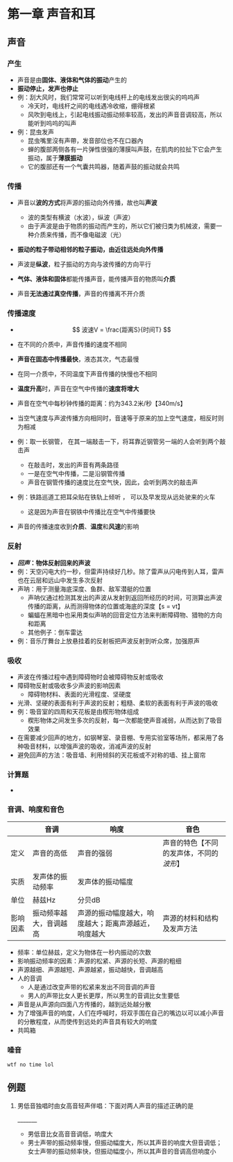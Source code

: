 # 第一章 声音和耳

## 声音

### 产生

- 声音是由**固体、液体和气体的振动**产生的
- **振动停止，发声也停止**
- 例：刮大风时，我们常常可以听到电线杆上的电线发出很尖的呜呜声
  - 冷天时，电线杆之间的电线遇冷收缩，绷得根紧
  - 风吹到电线上，引起电线振动振动频率较高，发出的声音音调较高，所以能听到呜呜的叫声
- 例：昆虫发声
  - 昆虫嘴里沒有声帶，发音部位也不在口器內
  - 蝉的腹部两侧各有一片弹性很强的薄膜叫声鼓，在肌肉的拉扯下它会产生振动，属于**薄膜振动**
  - 它的腹部还有一个气囊共鸣器，随着声鼓的振动就会共鸣

### 传播

- 声音以**波的方式**将声源的振动向外传播，故也叫**声波**
  - 波的类型有横波（水波），纵波（声波）
  - 由于声波是由于物质的振动而产生的，所以它们被归类为机械波，需要一种介质来传播，而不像电磁波（光）
- **振动的粒子带动相邻的粒子振动，由近往远处向外传播**
- 声波是**纵波**，粒子振动的方向与波传播的方向平行

- **气体、液体和固体**都能传播声音，能传播声音的物质叫**介质**
- 声音**无法通过真空传播**，声音的传播离不开介质

### 传播速度

- $$
  波速V = \frac{距离S}{时间T}
  $$

- 在不同的介质中，声音传播的速度不相同

- **声音在固态中传播最快**，液态其次，气态最慢

- 在同一介质中，不同温度下声音传播的快慢也不相同

- **温度升高**时，声音在空气中传播的**速度将增大**

- 声音在空气中每秒钟传播的距离：约为343.2米/秒【340m/s】

- 当空气速度与声波传播方向相同时，音速等于原来的加上空气速度，相反时则为相减

- 例：取一长钢管， 在其一端敲击一下，将耳靠近钢管另一端的人会听到两个敲击声

  - 在敲击时，发出的声音有两条路径
  - 一是在空气中传播，二是沿钢管传播
  - 声音在钢管传播的速度比在空气快，因此，会听到两次的敲击声

- 例：铁路巡道工把耳朵贴在铁轨上倾听 ， 可以及早发现从远处驶来的火车 

  - 这是因为声音在钢铁中传播比在空气中传播要快

- 声音的传播速度收到**介质**、**温度**和**风速**的影响

### 反射

- ***回声*：物体反射回来的声波**
- 例：天空闪电大约一秒，但雷声持续好几秒。除了雷声从闪电传到人耳，雷声也在云层和远山中发生多次反射
- 声呐：用于测量海底深度、鱼群、敌军潜艇的位置
  - 声呐仪通过检测其发出的声波从发射到返回所经历的时间，可测算出声波传播的距离，从而测得物体的位置或海底的深度【s = vt】
  - 蝙蝠在黑暗中也采用类似声呐的回音定位方法来判断障碍物、猎物的方向和距离
  - 其他例子：倒车雷达
- 例：音乐厅舞台上放悬挂着的反射板把声波反射到听众席，加强原声

### 吸收

- 声波在传播过程中遇到障碍物时会被障碍物反射或吸收
- 障碍物反射或吸收多少声波的影响因素
  - 障碍物材料、表面的光滑程度、坚硬度
- 光滑、坚硬的表面有利于声波的反射；粗糙、柔软的表面有利于声波的吸收
- 例：吸音室的四周和天花板是由楔形物体组成
  - 楔形物体之间发生多次的反射，每一次都能使声音减弱，从而达到了吸音效果
- 在需要减少回声的地方，如钢琴室、录音棚、专用实验室等场所，都采用了各种吸音材料，以增强声波的吸收，消减声波的反射
- 避免回声的方法：吸音墙、利用倾斜的天花板或不对称的墙、挂上窗帘

### 计算题

- 

### 音调、响度和音色

|          | 音调                   | 响度                                                 | 音色                                     |
| -------- | ---------------------- | ---------------------------------------------------- | ---------------------------------------- |
| 定义     | 声音的高低             | 声音的强弱                                           | 声音的特色【不同的发声体，不同的*波形*】 |
| 实质     | 发声体的振动频率       | 发声体的振动幅度                                     |                                          |
| 单位     | 赫兹Hz                 | 分贝dB                                               |                                          |
| 影响因素 | 振动频率越大，音调越高 | 声源的振动幅度越大，响度越大；距离声源越近，响度越大 | 声源的材料和结构及发声方法               |

- 频率：单位赫兹，定义为物体在一秒内振动的次数
- 影响振动频率的因素：声源的松紧、声源的长短、声源的粗细
- 声源越细、声源越短、声源越紧，振动越快，音调越高
- 人的音调
  - 人是通过改变声带的松紧来发出不同音调的声音
  - 男人的声带比女人更长更厚，所以男生的音调比女生要低
- 声音是从声源向四面八方传播的，越到远处越分散
- 为了增强声音的响度，人们在呼喊时，将双手围在自己的嘴边以可以减小声音的分散程度，从而使传到远处的声音具有较大的响度
- 共鸣箱

### 噪音

`wtf no time lol`



## 例题

1. 男低音独唱时由女高音轻声伴唱：下面对两人声音的描述正确的是

   \_\_\_\_\_\_\_

   - 男低音比女高音音调低，响度大
   - 男士声带的振动频率慢，但振动幅度大，所以其声音的响度大但音调低；女士声带的振动频率快，但振动幅度小，所以其声音的音调高但响度小